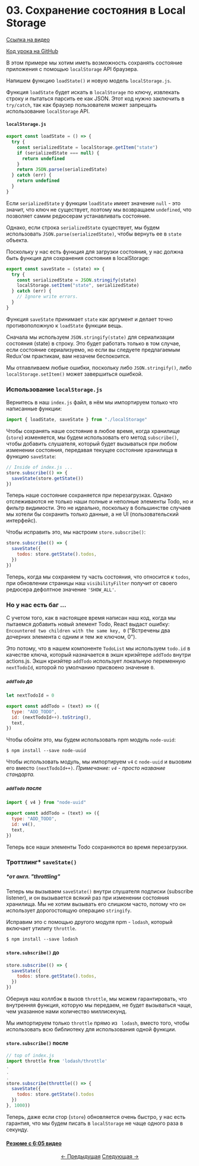 # 03. Сохранение состояния в Local Storage

[Ссылка на видео](https://egghead.io/lessons/javascript-redux-persisting-the-state-to-the-local-storage)

[Код урока на GitHub](https://github.com/gaearon/todos/tree/03-persisting-state-to-local-storage)

В этом примере мы хотим иметь возможность сохранять состояние приложения с помощью `localStorage` API браузера.

Напишем функцию `loadState()` и новую модель `localStorage.js`.

Функция `loadState` будет искать в `localStorage` по ключу, извлекать строку и пытаться парсить ее как JSON. Этот код нужно заключить в `try/catch`, так как браузер пользователя может запрещать использование `localStorage` API.

#### `localStorage.js`

```javascript
export const loadState = () => {
  try {
    const serializedState = localStorage.getItem("state")
    if (serializedState === null) {
      return undefined
    }
    return JSON.parse(serializedState)
  } catch (err) {
    return undefined
  }
}
```

Если `serializedState` у функции `loadState` имеет значение `null` - это значит, что ключ не существует, поэтому мы возвращаем `undefined`, что позволяет самим редюсерам устанавливать состояние.

Однако, если строка `serializedState` существует, мы будем использовать `JSON.parse(serializedState)`, чтобы вернуть ее в `state` объекта.

Поскольку у нас есть функция для загрузки состояния, у нас должна быть функция для сохранения состояния в localStorage:

```javascript
export const saveState = (state) => {
  try {
    const serializedState = JSON.stringify(state)
    localStorage.setItem("state", serializedState)
  } catch (err) {
    // Ignore write errors.
  }
}
```

Функция `saveState` принимает `state` как аргумент и делает точно противоположную к `loadState` функции вещь.

Сначала мы используем `JSON.stringify(state)` для сериализации состояния (state) в строку. Это будет работать только в том случае, если состояние сериализуемо, но если вы следуете предлагаемым Redux'ом практикам, вам незачем беспокоится.

Мы отлавливаем любые ошибки, поскольку либо `JSON.stringify()`, либо `localStorage.setItem()` может завершиться ошибкой.

### Использование `localStorage.js`

Вернитесь в наш `index.js` файл, в нём мы импортируем только что написанные функции:

```javascript
import { loadState, saveState } from "./localStorage"
```

Чтобы сохранять наше состояние в любое время, когда хранилище (`store`) изменяется, мы будем использовать его метод `subscribe()`, чтобы добавить слушателя, который будет вызываться при любом изменении состояния, передавая текущее состояние хранилища в функцию `saveState`:

```javascript
// Inside of index.js ...
store.subscribe(() => {
  saveState(store.getState())
})
```

Теперь наше состояние сохраняется при перезагрузках. Однако отслеживаются не только наши полные и неполные элементы Todo, но и фильтр видимости. Это не идеально, поскольку в большинстве случаев мы хотели бы сохранить только данные, а не UI (пользовательский интерфейс).

Чтобы исправить это, мы настроим `store.subscribe()`:

```javascript
store.subscribe(() => {
  saveState({
    todos: store.getState().todos,
  })
})
```

Теперь, когда мы сохраняем ту часть состояния, что относится к `todos`, при обновлении страницы наш `visibilityFilter` получит от своего редюсера дефолтное значение `'SHOW_ALL'`.

### Но у нас есть баг ...

С учетом того, как в настоящее время написан наш код, когда мы пытаемся добавить новый элемент Todo, React выдаст ошибку: `Encountered two children with the same key, 0` ("Встречены два дочерних элемента с одним и тем же ключом, 0").

Это потому, что в нашем компоненте `TodoList` мы используем `todo.id` в качестве ключа, который назначается в экшн криэйтере `addTodo` внутри actions.js. Экшн криэйтер `addTodo` использует локальную переменную `nextTodoId`, которой по умолчанию присвоено значение `0`.

##### `addTodo` до

```javascript
let nextTodoId = 0

export const addTodo = (text) => ({
  type: "ADD_TODO",
  id: (nextTodoId++).toString(),
  text,
})
```

Чтобы обойти это, мы будем использовать npm модуль `node-uuid`:

`$ npm install --save node-uuid`

Чтобы использовать модуль, мы импортируем `v4` с `node-uuid` и вызовим его вместо `(nextTodoId++)`. _Примечание: `v4` - просто название стандарта._

##### `addTodo` после

```javascript
import { v4 } from "node-uuid"

export const addTodo = (text) => ({
  type: "ADD_TODO",
  id: v4(),
  text,
})
```

Теперь все наши элементы Todo сохраняются во время перезагрузки.

### Троттлинг\* `saveState()`

##### \*_от англ._ "throttling"

Теперь мы вызываем `saveState()` внутри слушателя подписки (subscribe listener), и он вызывается всякий раз при изменении состояния хранилища. Мы не хотим вызывать его слишком часто, потому что он использует дорогостоящую операцию `stringify`.

Исправим это с помощью другого модуля npm - `lodash`, который включает утилиту `throttle`.

`$ npm install --save lodash`

#### `store.subscribe()` до

```javascript
store.subscribe(() => {
  saveState({
    todos: store.getState().todos,
  })
})
```

Обернув наш коллбэк в вызов `throttle`, мы можем гарантировать, что внутренняя функция, которую мы передаем, не будет вызываться чаще, чем указанное нами количество миллисекунд.

Мы импортируем только `throttle` прямо из ` lodash`, вместо того, чтобы использовать всю библиотеку для использования одной функции.

#### `store.subscribe()` после

```javascript
// top of index.js
import throttle from 'lodash/throttle'
.
.
.
store.subscribe(throttle(() => {
  saveState({
    todos: store.getState().todos
  })
}, 1000))
```

Теперь, даже если стор (`store`) обновляется очень быстро, у нас есть гарантия, что мы будем писать в `localStorage` не чаще одного раза в секунду.

#### [Резюме с 6:05 видео](https://egghead.io/lessons/javascript-redux-persisting-the-state-to-the-local-storage#/tab-transcript)

<p align="center">
<a href="./02-Supplying_the_Initial_State.md"><- Предыдущая</a>
<a href="./04-Refactoring_the_Entry_Point.md">Следующая -></a>
</p>

